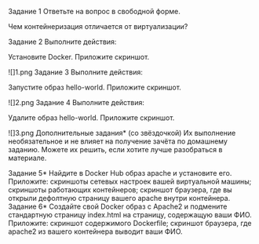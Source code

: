 Задание 1
Ответьте на вопрос в свободной форме.

Чем контейнеризация отличается от виртуализации?

Задание 2
Выполните действия:

Установите Docker.
Приложите скриншот.

![]1.png
Задание 3
Выполните действия:

Запустите образ hello-world.
Приложите скриншот.

![]2.png
Задание 4
Выполните действия:

Удалите образ hello-world.
Приложите скриншот.

![]3.png
Дополнительные задания* (со звёздочкой)
Их выполнение необязательное и не влияет на получение зачёта по домашнему заданию. Можете их решить, если хотите лучше разобраться в материале.

Задание 5*
Найдите в Docker Hub образ apache и установите его.
Приложите:
скриншоты сетевых настроек вашей виртуальной машины;
скриншоты работающих контейнеров;
скриншот браузера, где вы открыли дефолтную страницу вашего apache внутри контейнера.
Задание 6*
Создайте свой Docker образ с Apache2 и подмените стандартную страницу index.html на страницу, содержащую ваши ФИО.
Приложите:
скриншот содержимого Dockerfile;
скриншот браузера, где apache2 из вашего контейнера выводит ваши ФИО.